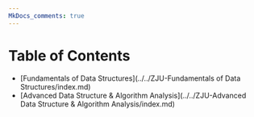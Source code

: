 ```yaml
---
MkDocs_comments: true
---
```


# Table of Contents

- [Fundamentals of Data Structures](../../ZJU-Fundamentals of Data Structures/index.md)
- [Advanced Data Structure & Algorithm Analysis](../../ZJU-Advanced Data Structure & Algorithm Analysis/index.md)